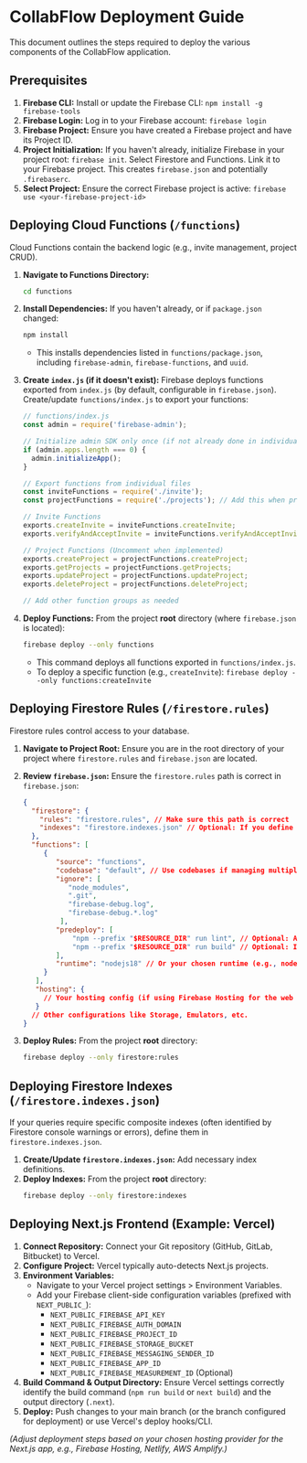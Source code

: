 # CollabFlow Deployment Guide

This document outlines the steps required to deploy the various components of the CollabFlow application.

## Prerequisites

1.  **Firebase CLI:** Install or update the Firebase CLI: `npm install -g firebase-tools`
2.  **Firebase Login:** Log in to your Firebase account: `firebase login`
3.  **Firebase Project:** Ensure you have created a Firebase project and have its Project ID.
4.  **Project Initialization:** If you haven't already, initialize Firebase in your project root: `firebase init`. Select Firestore and Functions. Link it to your Firebase project. This creates `firebase.json` and potentially `.firebaserc`.
5.  **Select Project:** Ensure the correct Firebase project is active: `firebase use <your-firebase-project-id>`

## Deploying Cloud Functions (`/functions`)

Cloud Functions contain the backend logic (e.g., invite management, project CRUD).

1.  **Navigate to Functions Directory:**
    ```bash
    cd functions
    ```

2.  **Install Dependencies:** If you haven't already, or if `package.json` changed:
    ```bash
    npm install
    ```
    *   This installs dependencies listed in `functions/package.json`, including `firebase-admin`, `firebase-functions`, and `uuid`.

3.  **Create `index.js` (if it doesn't exist):**
    Firebase deploys functions exported from `index.js` (by default, configurable in `firebase.json`). Create/update `functions/index.js` to export your functions:
    ```javascript
    // functions/index.js
    const admin = require('firebase-admin');
    
    // Initialize admin SDK only once (if not already done in individual files)
    if (admin.apps.length === 0) {
      admin.initializeApp();
    }
    
    // Export functions from individual files
    const inviteFunctions = require('./invite');
    const projectFunctions = require('./projects'); // Add this when projects.js is ready
    
    // Invite Functions
    exports.createInvite = inviteFunctions.createInvite;
    exports.verifyAndAcceptInvite = inviteFunctions.verifyAndAcceptInvite;
    
    // Project Functions (Uncomment when implemented)
    exports.createProject = projectFunctions.createProject;
    exports.getProjects = projectFunctions.getProjects;
    exports.updateProject = projectFunctions.updateProject;
    exports.deleteProject = projectFunctions.deleteProject;
    
    // Add other function groups as needed
    ```

4.  **Deploy Functions:**
    From the project **root** directory (where `firebase.json` is located):
    ```bash
    firebase deploy --only functions
    ```
    *   This command deploys all functions exported in `functions/index.js`.
    *   To deploy a specific function (e.g., `createInvite`): `firebase deploy --only functions:createInvite`

## Deploying Firestore Rules (`/firestore.rules`)

Firestore rules control access to your database.

1.  **Navigate to Project Root:** Ensure you are in the root directory of your project where `firestore.rules` and `firebase.json` are located.

2.  **Review `firebase.json`:** Ensure the `firestore.rules` path is correct in `firebase.json`:
    ```json
    {
      "firestore": {
        "rules": "firestore.rules", // Make sure this path is correct
        "indexes": "firestore.indexes.json" // Optional: If you define indexes
      },
      "functions": [
         { 
            "source": "functions",
            "codebase": "default", // Use codebases if managing multiple function groups
            "ignore": [
               "node_modules",
               ".git",
               "firebase-debug.log",
               "firebase-debug.*.log"
             ],
            "predeploy": [
                "npm --prefix "$RESOURCE_DIR" run lint", // Optional: Add linting/build steps
                "npm --prefix "$RESOURCE_DIR" run build" // Optional: If using TypeScript in functions
            ],
            "runtime": "nodejs18" // Or your chosen runtime (e.g., nodejs20)
         }
       ],
       "hosting": {
         // Your hosting config (if using Firebase Hosting for the web app)
       }
      // Other configurations like Storage, Emulators, etc.
    }
    ```

3.  **Deploy Rules:**
    From the project **root** directory:
    ```bash
    firebase deploy --only firestore:rules
    ```

## Deploying Firestore Indexes (`/firestore.indexes.json`)

If your queries require specific composite indexes (often identified by Firestore console warnings or errors), define them in `firestore.indexes.json`.

1.  **Create/Update `firestore.indexes.json`:** Add necessary index definitions.
2.  **Deploy Indexes:**
    From the project **root** directory:
    ```bash
    firebase deploy --only firestore:indexes
    ```

## Deploying Next.js Frontend (Example: Vercel)

1.  **Connect Repository:** Connect your Git repository (GitHub, GitLab, Bitbucket) to Vercel.
2.  **Configure Project:** Vercel typically auto-detects Next.js projects.
3.  **Environment Variables:**
    *   Navigate to your Vercel project settings > Environment Variables.
    *   Add your Firebase client-side configuration variables (prefixed with `NEXT_PUBLIC_`):
        *   `NEXT_PUBLIC_FIREBASE_API_KEY`
        *   `NEXT_PUBLIC_FIREBASE_AUTH_DOMAIN`
        *   `NEXT_PUBLIC_FIREBASE_PROJECT_ID`
        *   `NEXT_PUBLIC_FIREBASE_STORAGE_BUCKET`
        *   `NEXT_PUBLIC_FIREBASE_MESSAGING_SENDER_ID`
        *   `NEXT_PUBLIC_FIREBASE_APP_ID`
        *   `NEXT_PUBLIC_FIREBASE_MEASUREMENT_ID` (Optional)
4.  **Build Command & Output Directory:** Ensure Vercel settings correctly identify the build command (`npm run build` or `next build`) and the output directory (`.next`).
5.  **Deploy:** Push changes to your main branch (or the branch configured for deployment) or use Vercel's deploy hooks/CLI.

*(Adjust deployment steps based on your chosen hosting provider for the Next.js app, e.g., Firebase Hosting, Netlify, AWS Amplify.)*

